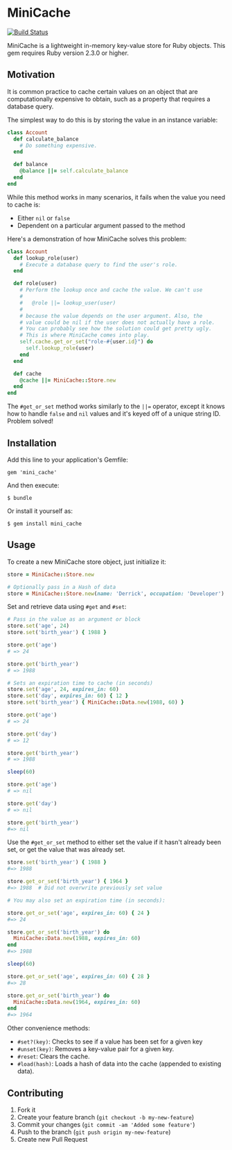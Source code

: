 # MiniCache

[![Build Status](https://travis-ci.org/djreimer/mini_cache.svg?branch=master)](https://travis-ci.org/djreimer/mini_cache)

MiniCache is a lightweight in-memory key-value store for Ruby objects.
This gem requires Ruby version 2.3.0 or higher.

## Motivation

It is common practice to cache certain values on an object that are
computationally expensive to obtain, such as a property that requires a
database query.

The simplest way to do this is by storing the value in an instance variable:

```ruby
class Account
  def calculate_balance
    # Do something expensive.
  end

  def balance
    @balance ||= self.calculate_balance
  end
end
```

While this method works in many scenarios, it fails when the value you
need to cache is:

- Either `nil` or `false`
- Dependent on a particular argument passed to the method

Here's a demonstration of how MiniCache solves this problem:

```ruby
class Account
  def lookup_role(user)
    # Execute a database query to find the user's role.
  end

  def role(user)
    # Perform the lookup once and cache the value. We can't use
    #
    #   @role ||= lookup_user(user)
    #
    # because the value depends on the user argument. Also, the
    # value could be nil if the user does not actually have a role.
    # You can probably see how the solution could get pretty ugly.
    # This is where MiniCache comes into play.
    self.cache.get_or_set("role-#{user.id}") do
      self.lookup_role(user)
    end
  end

  def cache
    @cache ||= MiniCache::Store.new
  end
end
```

The `#get_or_set` method works similarly to the `||=` operator, except it
knows how to handle `false` and `nil` values and it's keyed off of a unique string ID.
Problem solved!

## Installation

Add this line to your application's Gemfile:

    gem 'mini_cache'

And then execute:

    $ bundle

Or install it yourself as:

    $ gem install mini_cache

## Usage

To create a new MiniCache store object, just initialize it:

```ruby
store = MiniCache::Store.new

# Optionally pass in a Hash of data
store = MiniCache::Store.new(name: 'Derrick', occupation: 'Developer')
```

Set and retrieve data using `#get` and `#set`:

```ruby
# Pass in the value as an argument or block
store.set('age', 24)
store.set('birth_year') { 1988 }

store.get('age')
# => 24

store.get('birth_year')
# => 1988

# Sets an expiration time to cache (in seconds)
store.set('age', 24, expires_in: 60)
store.set('day', expires_in: 60) { 12 }
store.set('birth_year') { MiniCache::Data.new(1988, 60) }

store.get('age')
# => 24

store.get('day')
# => 12

store.get('birth_year')
# => 1988

sleep(60)

store.get('age')
# => nil

store.get('day')
# => nil

store.get('birth_year')
#=> nil
```

Use the `#get_or_set` method to either set the value if it hasn't already been
set, or get the value that was already set.

```ruby
store.set('birth_year') { 1988 }
#=> 1988

store.get_or_set('birth_year') { 1964 }
#=> 1988  # Did not overwrite previously set value

# You may also set an expiration time (in seconds):

store.get_or_set('age', expires_in: 60) { 24 }
#=> 24

store.get_or_set('birth_year') do
  MiniCache::Data.new(1988, expires_in: 60)
end
#=> 1988

sleep(60)

store.get_or_set('age', expires_in: 60) { 28 }
#=> 28

store.get_or_set('birth_year') do
  MiniCache::Data.new(1964, expires_in: 60)
end
#=> 1964
```

Other convenience methods:

- `#set?(key)`: Checks to see if a value has been set for a given key
- `#unset(key)`: Removes a key-value pair for a given key.
- `#reset`: Clears the cache.
- `#load(hash)`: Loads a hash of data into the cache (appended to existing data).

## Contributing

1. Fork it
2. Create your feature branch (`git checkout -b my-new-feature`)
3. Commit your changes (`git commit -am 'Added some feature'`)
4. Push to the branch (`git push origin my-new-feature`)
5. Create new Pull Request
